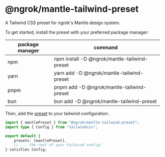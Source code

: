 # @ngrok/mantle-tailwind-preset

A Tailwind CSS preset for ngrok's Mantle design system.

To get started, install the preset with your preferred package manager:

| package manager | command                                      |
| --------------- | -------------------------------------------- |
| npm             | npm install -D @ngrok/mantle-tailwind-preset |
| yarn            | yarn add -D @ngrok/mantle-tailwind-preset    |
| pnpm            | pnpm add -D @ngrok/mantle-tailwind-preset    |
| bun             | bun add -D @ngrok/mantle-tailwind-preset     |

Then, add the [preset](https://tailwindcss.com/docs/presets) to your tailwind configuration.

```ts
import { mantlePreset } from "@ngrok/mantle-tailwind-preset";
import type { Config } from "tailwindcss";

export default {
	presets: [mantlePreset],
	// ... the rest of your tailwind config!
} satisfies Config;
```

